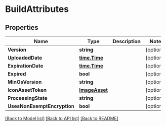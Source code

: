 # BuildAttributes

## Properties

Name | Type | Description | Notes
------------ | ------------- | ------------- | -------------
**Version** | **string** |  | [optional] 
**UploadedDate** | [**time.Time**](time.Time.md) |  | [optional] 
**ExpirationDate** | [**time.Time**](time.Time.md) |  | [optional] 
**Expired** | **bool** |  | [optional] 
**MinOsVersion** | **string** |  | [optional] 
**IconAssetToken** | [**ImageAsset**](ImageAsset.md) |  | [optional] 
**ProcessingState** | **string** |  | [optional] 
**UsesNonExemptEncryption** | **bool** |  | [optional] 

[[Back to Model list]](../README.md#documentation-for-models) [[Back to API list]](../README.md#documentation-for-api-endpoints) [[Back to README]](../README.md)


